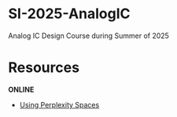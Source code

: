 # SI-2025-AnalogIC
Analog IC Design Course during Summer of 2025

# Resources
**ONLINE**
- [Using Perplexity Spaces](https://www.perplexity.ai/hub/blog/a-student-s-guide-to-using-perplexity-spaces)
